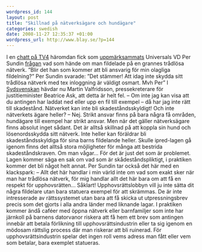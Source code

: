 ```yaml
--- 
wordpress_id: 144 
layout: post
title: "Skillnad på nätverksägare och hundägare" 
categories: swedish 
date: 2008-11-27 12:35:37 +01:00 
wordpress_url: http://www.blay.se/?p=144 
---
```


I en [chatt på TV4](http://www.tv4.se/1.734790) häromdan fick som [uppmärksammats](http://copyriot.se/2008/11/23/vi-maste-tala-om-de-oppna-natverken/) Universals VD Per Sundin [frågan](http://www.svd.se/opinion/brannpunkt/artikel_2103621.svd) vad som hände om man fildelade på en grannes trådlösa nätverk. ”Blir det han som kommer att bli ansvarig för min olagliga fildelning?” Per Sundin svarade: ”Det stämmer! Att idag inte skydda sitt trådlösa nätverk med tex inloggning är väldigt osmart. Mvh Per” I [Sydsvenskan](http://sydsvenskan.se/nojen/article393158/Skivbolagschefen-hade-fel-om-Ipred.html) hävdar nu Martin Valfridsson, pressekreterare för justitieminister Beatrice Ask, att detta är helt fel. – Om inte jag kan visa att du antingen har laddat ned eller upp en fil till exempel – då har jag inte rätt till skadestånd. Nätverket kan inte bli skadeståndsskyldigt! Och inte nätverkets ägare heller? – Nej. Strikt ansvar finns på bara några få områden, hundägare till exempel har strikt ansvar. Men när det gäller nätverksägare finns absolut inget sådant. Det är alltså skillnad på att koppla sin hund och lösenordsskydda sitt nätverk. Inte heller kan föräldrar bli skadeståndsskyldiga för sina barns fildelande heller. Skulle ipred-lagen gå igenom finns det alltså stora möjligheter för många att bestrida skadeståndskraven. Om man vågar... För det är just det som är problemet. Lagen kommer säga en sak om vad som är skådeståndspliktigt, i praktiken kommer det bli något helt annat. Per Sundin tar också det här med en klackspark: – Allt det här handlar i min värld inte om vad som exakt sker när man har trådlösa nätverk, för mig handlar allt det här bara om att få en respekt för upphovsrätten... Såklart! Upphovsrättslobbyn vill ju inte sätta dit några fildelare utan bara statuera exempel för att skrämmas. De är inte intresserade av rättssystemet utan bara att få skicka ut utpressningsbrev precis som det gjorts i alla andra länder med liknande lagar. I praktiken kommer ändå caféer med öppna nätverk eller barnfamiljer som inte har järnkoll på barnens datorvanor riskera att få hem ett brev som antingen innebär att betala förlikning till upphovsrättsindustrin eller ta sig igenom en mödosam rättslig process där man riskerar att bli ruinerad. För upphovsrättsindustrin spelar det ingen roll vems adress man fått eller vem som betalar, bara exemplet statueras. 
